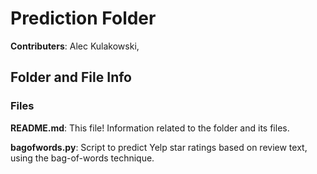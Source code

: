 # Prediction Folder 

**Contributers**: Alec Kulakowski, 

Folder and File Info 
--------------------

### Files

**README.md**: This file! Information related to the folder and its files. 

**bagofwords.py**: Script to predict Yelp star ratings based on review text, 
using the bag-of-words technique. 